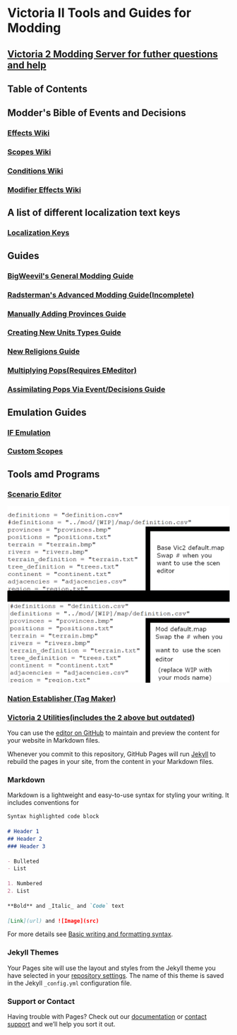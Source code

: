# Victoria II Tools and Guides for Modding

## [Victoria 2 Modding Server for futher questions and help](https://discord.gg/M7fZVQcCvA)

## Table of Contents

## Modder's Bible of Events and Decisions
### [Effects Wiki](https://vic2.paradoxwikis.com/List_of_effects)
### [Scopes Wiki](https://vic2.paradoxwikis.com/List_of_scopes)
### [Conditions Wiki](https://vic2.paradoxwikis.com/List_of_conditions)
### [Modifier Effects Wiki](https://vic2.paradoxwikis.com/Modifier_effects)

## A list of different localization text keys
### [Localization Keys](https://forum.paradoxplaza.com/forum/threads/localization-text-key-list.946323/)

## Guides
### [BigWeevil's General Modding Guide](https://docs.google.com/document/d/1M6vrSN4sEgXID59jwGg3ATymU1gRu6qNEA4Fw_O1RQU/edit)
### [Radsterman's Advanced Modding Guide(Incomplete)](https://docs.google.com/document/d/1xjTbUN6P8EtvcHBbULupJm0VmREtyI4V0t2ORpFi4Jo/edit)
### [Manually Adding Provinces Guide](https://www.reddit.com/r/paradoxplaza/comments/3s6j0b/adding_new_provinces_to_victoria_2_a_miniguide/)
### [Creating New Units Types Guide](https://www.reddit.com/r/victoria2/comments/jh2qqb/a_guide_to_creating_new_units/)
### [New Religions Guide](https://forum.paradoxplaza.com/forum/threads/victoria-2-hod-creating-adding-new-religion.856476/post-19365249)
### [Multiplying Pops(Requires EMeditor)](https://stackoverflow.com/questions/64560449/trying-multiplying-numbers-on-a-line-starting-with-the-word-size-with-a-consta)
### [Assimilating Pops Via Event/Decisions Guide](https://www.reddit.com/r/victoria2/comments/k4kehk/how_to_assimilate_pops_by_event/)
## Emulation Guides
### [IF Emulation](https://forum.paradoxplaza.com/forum/threads/if-emulation-bringing-the-if-scope-to-pre-eu4-paradox-game-code.1478104/)
### [Custom Scopes](https://forum.paradoxplaza.com/forum/threads/massive-breakthrough-creating-your-own-scopes-using-regions-utility-tags-are-now-obsolete.1495300/)

## Tools amd Programs
### [Scenario Editor](https://sourceforge.net/projects/eug/files/Clausewitz%20Scenario%20Editor/Scenario_Editor_0.9.7.zip/download)
![alt text](https://github.com/JmanThunder/Victoria-2-Moddding-Tools-and-Guides/blob/main/pictures/how_to_use_scen.png)
### [Nation Establisher (Tag Maker)](https://forum.paradoxplaza.com/forum/threads/victoria-2-tag-creator.685792/)
### [Victoria 2 Utilities(includes the 2 above but outdated)](https://www.dropbox.com/s/f6p3sj0oz6qd5kk/Vic2%20Utilities.rar?dl=0)

You can use the [editor on GitHub](https://github.com/JmanThunder/Victoria-2-Moddding-Tools-and-Guides/edit/gh-pages/index.md) to maintain and preview the content for your website in Markdown files.

Whenever you commit to this repository, GitHub Pages will run [Jekyll](https://jekyllrb.com/) to rebuild the pages in your site, from the content in your Markdown files.

### Markdown

Markdown is a lightweight and easy-to-use syntax for styling your writing. It includes conventions for

```markdown
Syntax highlighted code block

# Header 1
## Header 2
### Header 3

- Bulleted
- List

1. Numbered
2. List

**Bold** and _Italic_ and `Code` text

[Link](url) and ![Image](src)
```

For more details see [Basic writing and formatting syntax](https://docs.github.com/en/github/writing-on-github/getting-started-with-writing-and-formatting-on-github/basic-writing-and-formatting-syntax).

### Jekyll Themes

Your Pages site will use the layout and styles from the Jekyll theme you have selected in your [repository settings](https://github.com/JmanThunder/Victoria-2-Moddding-Tools-and-Guides/settings/pages). The name of this theme is saved in the Jekyll `_config.yml` configuration file.

### Support or Contact

Having trouble with Pages? Check out our [documentation](https://docs.github.com/categories/github-pages-basics/) or [contact support](https://support.github.com/contact) and we’ll help you sort it out.
